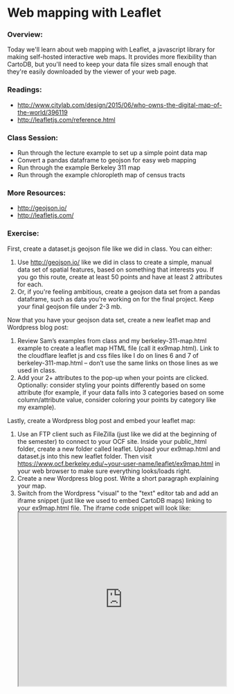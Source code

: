 # Web mapping with Leaflet

### Overview:

Today we'll learn about web mapping with Leaflet, a javascript library for making self-hosted interactive
web maps. It provides more flexibility than CartoDB, but you'll need to keep your data file sizes small enough
that they're easily downloaded by the viewer of your web page.

### Readings:

- http://www.citylab.com/design/2015/06/who-owns-the-digital-map-of-the-world/396119
- http://leafletjs.com/reference.html


### Class Session:

- Run through the lecture example to set up a simple point data map
- Convert a pandas dataframe to geojson for easy web mapping
- Run through the example Berkeley 311 map
- Run through the example chloropleth map of census tracts

### More Resources:

- http://geojson.io/
- http://leafletjs.com/

### Exercise:

First, create a dataset.js geojson file like we did in class. You can either:

1. Use http://geojson.io/ like we did in class to create a simple, manual data set of spatial features, based on something that interests you. If you go this route, create at least 50 points and have at least 2 attributes for each.
2. Or, if you're feeling ambitious, create a geojson data set from a pandas dataframe, such as data you're working on for the final project. Keep your final geojson file under 2-3 mb.

Now that you have your geojson data set, create a new leaflet map and Wordpress blog post:

1. Review Sam’s examples from class and my berkeley-311-map.html example to create a leaflet map HTML file (call it ex9map.html). Link to the cloudflare leaflet js and css files like I do on lines 6 and 7 of berkeley-311-map.html – don’t use the same links on those lines as we used in class.
2. Add your 2+ attributes to the pop-up when your points are clicked. Optionally: consider styling your points differently based on some attribute (for example, if your data falls into 3 categories based on some column/attribute value, consider coloring your points by category like my example).

Lastly, create a Wordpress blog post and embed your leaflet map:

1. Use an FTP client such as FileZilla (just like we did at the beginning of the semester) to connect to your OCF site. Inside your public_html folder, create a new folder called leaflet. Upload your ex9map.html and dataset.js into this new leaflet folder. Then visit https://www.ocf.berkeley.edu/~your-user-name/leaflet/ex9map.html in your web browser to make sure everything looks/loads right.
2. Create a new Wordpress blog post. Write a short paragraph explaining your map.
3. Switch from the Wordpress "visual" to the "text" editor tab and add an iframe snippet (just like we used to embed CartoDB maps) linking to your ex9map.html file. The iframe code snippet will look like: <iframe src='https://www.ocf.berkeley.edu/~your-user-name/leaflet/ex9map.html' width='100%' height='400' scrolling='no'></iframe>
